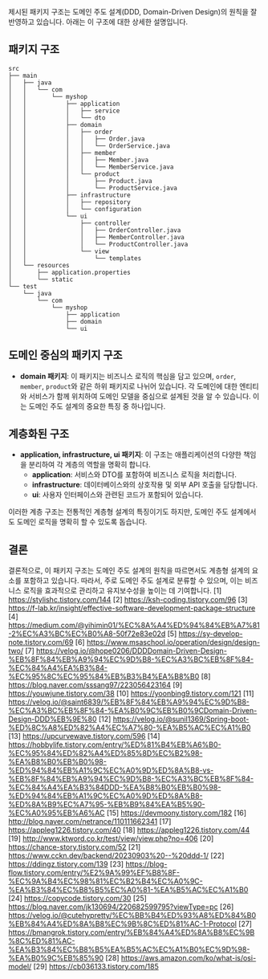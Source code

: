 제시된 패키지 구조는 도메인 주도 설계(DDD, Domain-Driven Design)의 원칙을 잘 반영하고 있습니다. 아래는 이 구조에 대한 상세한 설명입니다.

## **패키지 구조**

```
src
├── main
│   ├── java
│   │   └── com
│   │       └── myshop
│   │           ├── application
│   │           │   ├── service
│   │           │   └── dto
│   │           ├── domain
│   │           │   ├── order
│   │           │   │   ├── Order.java
│   │           │   │   └── OrderService.java
│   │           │   ├── member
│   │           │   │   ├── Member.java
│   │           │   │   └── MemberService.java
│   │           │   └── product
│   │           │       ├── Product.java
│   │           │       └── ProductService.java
│   │           ├── infrastructure
│   │           │   ├── repository
│   │           │   └── configuration
│   │           └── ui
│   │               ├── controller
│   │               │   ├── OrderController.java
│   │               │   ├── MemberController.java
│   │               │   └── ProductController.java
│   │               └── view
│   │                   └── templates
│   └── resources
│       ├── application.properties
│       └── static
└── test
    └── java
        └── com
            └── myshop
                ├── application
                ├── domain
                └── ui
```

## **도메인 중심의 패키지 구조**

- **domain 패키지**: 이 패키지는 비즈니스 로직의 핵심을 담고 있으며, `order`, `member`, `product`와 같은 하위 패키지로 나뉘어 있습니다. 각 도메인에 대한 엔티티와 서비스가 함께 위치하여 도메인 모델을 중심으로 설계된 것을 알 수 있습니다. 이는 도메인 주도 설계의 중요한 특징 중 하나입니다.

## **계층화된 구조**

- **application, infrastructure, ui 패키지**: 이 구조는 애플리케이션의 다양한 책임을 분리하여 각 계층의 역할을 명확히 합니다. 
  - **application**: 서비스와 DTO를 포함하여 비즈니스 로직을 처리합니다.
  - **infrastructure**: 데이터베이스와의 상호작용 및 외부 API 호출을 담당합니다.
  - **ui**: 사용자 인터페이스와 관련된 코드가 포함되어 있습니다.

이러한 계층 구조는 전통적인 계층형 설계의 특징이기도 하지만, 도메인 주도 설계에서도 도메인 로직을 명확히 할 수 있도록 돕습니다.

## **결론**

결론적으로, 이 패키지 구조는 도메인 주도 설계의 원칙을 따르면서도 계층형 설계의 요소를 포함하고 있습니다. 따라서, 주로 도메인 주도 설계로 분류할 수 있으며, 이는 비즈니스 로직을 효과적으로 관리하고 유지보수성을 높이는 데 기여합니다.
[1] https://stylishc.tistory.com/144
[2] https://ksh-coding.tistory.com/96
[3] https://f-lab.kr/insight/effective-software-development-package-structure
[4] https://medium.com/@yihimin01/%EC%8A%A4%ED%94%84%EB%A7%81-2%EC%A3%BC%EC%B0%A8-50f72e83e02d
[5] https://sy-develop-note.tistory.com/69
[6] https://www.msaschool.io/operation/design/design-two/
[7] https://velog.io/@hope0206/DDDDomain-Driven-Design-%EB%8F%84%EB%A9%94%EC%9D%B8-%EC%A3%BC%EB%8F%84-%EC%84%A4%EA%B3%84-%EC%95%8C%EC%95%84%EB%B3%B4%EA%B8%B0
[8] https://blog.naver.com/sssang97/223056423164
[9] https://youwjune.tistory.com/38
[10] https://yoonbing9.tistory.com/121
[11] https://velog.io/@saint6839/%EB%8F%84%EB%A9%94%EC%9D%B8-%EC%A3%BC%EB%8F%84-%EA%B0%9C%EB%B0%9CDomain-Driven-Design-DDD%EB%9E%80
[12] https://velog.io/@sunil1369/Spring-boot-%ED%8C%A8%ED%82%A4%EC%A7%80-%EA%B5%AC%EC%A1%B0
[13] https://upcurvewave.tistory.com/596
[14] https://hobbylife.tistory.com/entry/%ED%81%B4%EB%A6%B0-%EC%95%84%ED%82%A4%ED%85%8D%EC%B2%98-%EA%B8%B0%EB%B0%98-%ED%94%84%EB%A1%9C%EC%A0%9D%ED%8A%B8-vs-%EB%8F%84%EB%A9%94%EC%9D%B8-%EC%A3%BC%EB%8F%84-%EC%84%A4%EA%B3%84DDD-%EA%B8%B0%EB%B0%98-%ED%94%84%EB%A1%9C%EC%A0%9D%ED%8A%B8-%ED%8A%B9%EC%A7%95-%EB%B9%84%EA%B5%90-%EC%A0%95%EB%A6%AC
[15] https://devmoony.tistory.com/182
[16] http://blog.naver.com/netrance/110111662341
[17] https://appleg1226.tistory.com/40
[18] https://appleg1226.tistory.com/44
[19] http://www.ktword.co.kr/test/view/view.php?no=406
[20] https://chance-story.tistory.com/52
[21] https://www.cckn.dev/backend/20230903%20--%20ddd-1/
[22] https://ddingz.tistory.com/139
[23] https://blog-flow.tistory.com/entry/%E2%9A%99%EF%B8%8F-%EC%9A%B4%EC%98%81%EC%B2%B4%EC%A0%9C-%EA%B3%84%EC%B8%B5%EC%A0%81-%EA%B5%AC%EC%A1%B0
[24] https://copycode.tistory.com/30
[25] https://blog.naver.com/jk130694/220682599795?viewType=pc
[26] https://velog.io/@cutehypretty/%EC%BB%B4%ED%93%A8%ED%84%B0%EB%84%A4%ED%8A%B8%EC%9B%8C%ED%81%AC-1-Protocol
[27] https://bmangrok.tistory.com/entry/%EB%84%A4%ED%8A%B8%EC%9B%8C%ED%81%AC-%EA%B3%84%EC%B8%B5%EA%B5%AC%EC%A1%B0%EC%9D%98-%EA%B0%9C%EB%85%90
[28] https://aws.amazon.com/ko/what-is/osi-model/
[29] https://cb036133.tistory.com/185
